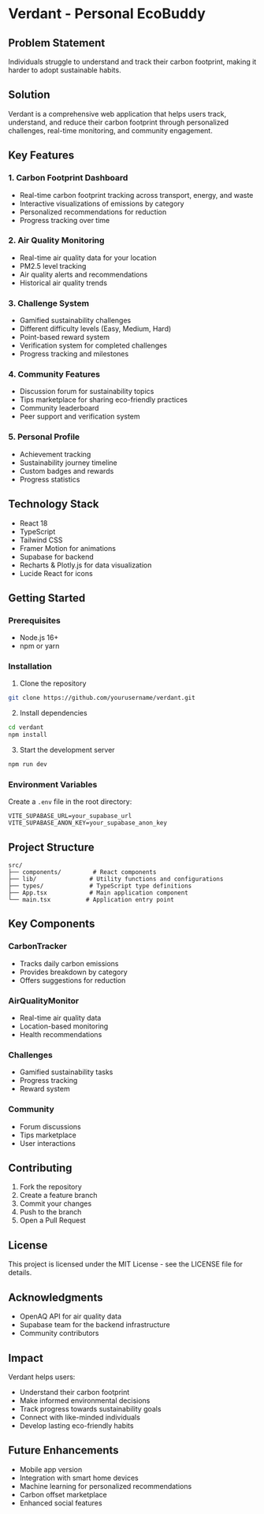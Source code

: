 # Verdant - Personal EcoBuddy

## Problem Statement
Individuals struggle to understand and track their carbon footprint, making it harder to adopt sustainable habits.

## Solution
Verdant is a comprehensive web application that helps users track, understand, and reduce their carbon footprint through personalized challenges, real-time monitoring, and community engagement.

## Key Features

### 1. Carbon Footprint Dashboard
- Real-time carbon footprint tracking across transport, energy, and waste
- Interactive visualizations of emissions by category
- Personalized recommendations for reduction
- Progress tracking over time

### 2. Air Quality Monitoring
- Real-time air quality data for your location
- PM2.5 level tracking
- Air quality alerts and recommendations
- Historical air quality trends

### 3. Challenge System
- Gamified sustainability challenges
- Different difficulty levels (Easy, Medium, Hard)
- Point-based reward system
- Verification system for completed challenges
- Progress tracking and milestones

### 4. Community Features
- Discussion forum for sustainability topics
- Tips marketplace for sharing eco-friendly practices
- Community leaderboard
- Peer support and verification system

### 5. Personal Profile
- Achievement tracking
- Sustainability journey timeline
- Custom badges and rewards
- Progress statistics

## Technology Stack
- React 18
- TypeScript
- Tailwind CSS
- Framer Motion for animations
- Supabase for backend
- Recharts & Plotly.js for data visualization
- Lucide React for icons

## Getting Started

### Prerequisites
- Node.js 16+
- npm or yarn

### Installation
1. Clone the repository
```bash
git clone https://github.com/yourusername/verdant.git
```

2. Install dependencies
```bash
cd verdant
npm install
```

3. Start the development server
```bash
npm run dev
```

### Environment Variables
Create a `.env` file in the root directory:
```
VITE_SUPABASE_URL=your_supabase_url
VITE_SUPABASE_ANON_KEY=your_supabase_anon_key
```

## Project Structure
```
src/
├── components/         # React components
├── lib/               # Utility functions and configurations
├── types/             # TypeScript type definitions
├── App.tsx            # Main application component
└── main.tsx          # Application entry point
```

## Key Components

### CarbonTracker
- Tracks daily carbon emissions
- Provides breakdown by category
- Offers suggestions for reduction

### AirQualityMonitor
- Real-time air quality data
- Location-based monitoring
- Health recommendations

### Challenges
- Gamified sustainability tasks
- Progress tracking
- Reward system

### Community
- Forum discussions
- Tips marketplace
- User interactions

## Contributing
1. Fork the repository
2. Create a feature branch
3. Commit your changes
4. Push to the branch
5. Open a Pull Request

## License
This project is licensed under the MIT License - see the LICENSE file for details.

## Acknowledgments
- OpenAQ API for air quality data
- Supabase team for the backend infrastructure
- Community contributors

## Impact
Verdant helps users:
- Understand their carbon footprint
- Make informed environmental decisions
- Track progress towards sustainability goals
- Connect with like-minded individuals
- Develop lasting eco-friendly habits

## Future Enhancements
- Mobile app version
- Integration with smart home devices
- Machine learning for personalized recommendations
- Carbon offset marketplace
- Enhanced social features